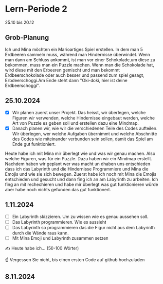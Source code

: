 # Lern-Periode 2

25.10 bis 20.12

## Grob-Planung
Ich und Mina möchten ein Marioartiges Spiel erstellen. In dem man 5 Erdbeeren sammeln muss, während man Hindernisse überwindet. Wenn man dann am Schluss ankommt, ist man vor einer Schokolade,um diese zu bekommen, muss man ein Puzzle machen. Wenn man die Schokolade hat, wird diese mit den Erbeeren gemischt und man bekommt Erdbeerschokolade oder auch besser und passend zum spiel gesagt, Erbdeerschoggi.Am Ende steht dann "Oki-doki, hier ist deine Erdbeerschoggi".

## 25.10.2024

- [x] Wir planen zuerst unser Projekt. Das heisst, wir überlegen, welche Figuren wir verwenden, welche Hindernisse eingebaut werden, welche Art von Puzzle es geben soll und erstellen dazu eine Mindmap.
- [x] Danach planen wir, wie wir die verschiedenen Teile des Codes aufteilen. Wir überlegen, wer welche Aufgaben übernimmt und welche Abschnitte des Codes wie miteinander verbunden sein sollen, damit das Spiel am Ende gut funktioniert.

Heute habe ich mit Mina mir überlegt wie und was wir genau machen. Also welche Figuren, was für ein Puzzle. Dazu haben wir ein Mindmap erstellt. Nachdem haben wir geplant wer was macht un dhaben uns entschieden dass ich das Labyrinth und die Hindernisse Programmiere und Mina die Emojis und wie sie sich bewegen. Zuerst habe ich noch mit Mina die Emojis entschieden und gesucht und dann fing ich an am Labyrinth zu arbeiten. Ich fing an mit rechechieren und habe mir überlegt was gut funktionieren würde aber habe noch nichts gefunden das gut funktionert.


## 1.11.2024

- [ ] Ein Labyrinth skizzieren. Um zu wissen wie es genau aussehen soll.
- [ ] Das Labyrinth programmieren. Wie es aussieht 
- [ ] Das Labyrinth so programmieren das die Figur nicht aus dem Labyrinth durch die Wände raus kann.
- [ ] Mit Mina Emoji und Labyrinth zusammen setzen

✍️ Heute habe ich... (50-100 Wörter)

☝️ Vergessen Sie nicht, bis einen ersten Code auf github hochzuladen

## 8.11.2024


